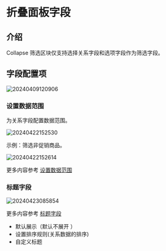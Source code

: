 # 折叠面板字段

## 介绍

Collapse 筛选区块仅支持选择关系字段和选项字段作为筛选字段。

## 字段配置项

![20240409120906](https://static-docs.nocobase.com/20240409120906.png)

### 设置数据范围

为关系字段配置数据范围。

![20240422152530](https://static-docs.nocobase.com/20240422152530.png)

示例：筛选非促销商品。

![20240422152614](https://static-docs.nocobase.com/20240422152614.png)

更多内容参考 [设置数据范围](/handbook/ui/fields/field-settings/data-scope)

### 标题字段

![20240423085854](https://static-docs.nocobase.com/20240423085854.png)

更多内容参考 [标题字段](/handbook/ui/fields/field-settings/title-field)

- 默认展示（默认不展开 ）
- 设置排序规则(关系数据的排序)
- 自定义标题
